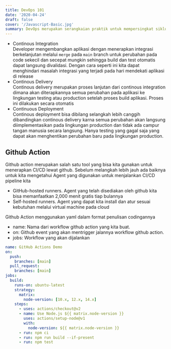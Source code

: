 ```yaml
---
title: DevOps 101
date: '2020-04-24'
draft: false
cover: '/Javascript-Basic.jpg'
summary: DevOps merupakan serangkaian praktik untuk mempersingkat siklus hidup pengembangan aplikasi dan menyediakan pengiriman berkelanjutan dengan kualitas perangkat lunak yang tinggi
---
```


- Continous Integration  
  Developer mengembangkan aplikasi dengan menerapkan integrasi berkelanjutan melalui `merge` pada `main` branch untuk perubahan pada code sekecil dan secepat mungkin sehingga build dan test otomatis dapat langsung divalidasi. Dengan cara seperti ini kita dapat menghindari masalah integrasi yang terjadi pada hari mendekati aplikasi di release
- Continous Delivery  
  Continous delivery merupakan proses lanjutan dari continous integration dimana akan diterapkannya semua perubahan pada aplikasi ke lingkungan testing atau production setelah proses build aplikasi. Proses ini dilakukan secara otomatis
- Continuous Deployment  
  Continous deployment bisa dibilang selangkah lebih canggih dibandingkan continous delivery karna semua perubahan akan langsung diimplementasikan pada lingkungan production dan tidak ada campur tangan manusia secara langsung. Hanya testing yang gagal saja yang dapat akan menghentikan perubahan baru pada lingkungan production.

## Github Action

Github action merupakan salah satu tool yang bisa kita gunakan untuk menerapkan CI/CD lewat github. Sebelum melangkah lebih jauh ada baiknya untuk kita mengetahui Agent yang digunakan untuk menjalankan CI/CD pipeline kita

- GitHub-hosted runners. Agent yang telah disediakan oleh github kita bisa memanfaatkan 2,000 menit gratis tiap bulannya
- Self-hosted runners. Agent yang dapat kita install dan atur sesuai kebutuhan melalui virtual machine pada cloud

Github Action menggunakan yaml dalam format penulisan codingannya

- name: Nama dari workflow github action yang kita buat.
- on: Github event yang akan mentrigger jalannya workflow github action.
- jobs: Workflow yang akan dijalankan

```yaml
name: GitHub Actions Demo
on:
  push:
    branches: [main]
  pull_request:
    branches: [main]
jobs:
  build:
    runs-on: ubuntu-latest
    strategy:
      matrix:
        node-version: [10.x, 12.x, 14.x]
    steps:
      - uses: actions/checkout@v2
      - name: Use Node.js ${{ matrix.node-version }}
        uses: actions/setup-node@v1
        with:
          node-version: ${{ matrix.node-version }}
      - run: npm ci
      - run: npm run build --if-present
      - run: npm test
```
